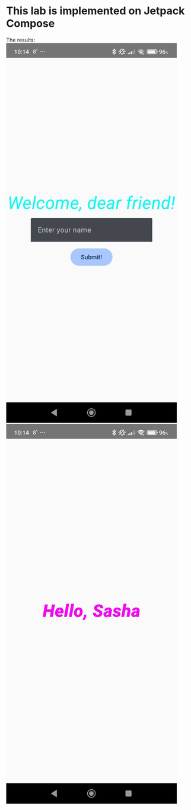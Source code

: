 # This lab is implemented on Jetpack Compose
The results:
![First step](Start.jpg)
![Last step](End.jpg)